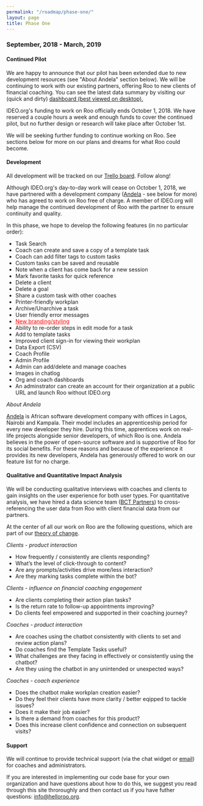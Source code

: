 ```yaml
---
permalink: "/roadmap/phase-one/"
layout: page
title: Phase One
---
```


<div class="row">
    <div class="col s12 l12">
        <h3>September, 2018 - March, 2019</h3>
        <h4>Continued Pilot</h4>
        <p>
            We are happy to announce that our pilot has been extended due to new development resources (see "About Andela" section below). We will be continuing to work with our existing partners, offering Roo to new clients of financial coaching. You can see the latest data summary by visiting our (quick and dirty) <a href="https://data.helloroo.org/" target="_blank">dashboard (best viewed on desktop).</a>
        </p>
        <p>
            IDEO.org's funding to work on Roo officially ends October 1, 2018. We have reserved a couple hours a week and enough funds to cover the continued pilot, but no further design or research will take place after October 1st. 
        </p>
        <p>
            We will be seeking further funding to continue working on Roo. See sections below for more on our plans and dreams for what Roo could become. 
        </p>
        <h4>Development</h4>
        <p>All development will be tracked on our <a href="https://trello.com/b/l0egw1yL/roo-development-public" target="_blank">Trello board</a>. Follow along!</p>
        <p>
            Although IDEO.org's day-to-day work will cease on October 1, 2018, we have partnered with a development company (<a href="https://andela.com/" target="_blank">Andela</a> - see below for more) who has agreed to work on Roo free of charge. A member of IDEO.org will help manage the continued development of Roo with the partner to ensure continuity and quality.
        </p>
        <p>
            In this phase, we hope to develop the following features (in no particular order):
            <ul>
                <li>Task Search</li>
                <li>Coach can create and save a copy of a template task</li>
                <li>Coach can add filter tags to custom tasks</li>
                <li>Custom tasks can be saved and reusable</li>
                <li>Note when a client has come back for a new session</li>
                <li>Mark favorite tasks for quick reference</li>
                <li>Delete a client</li>
                <li>Delete a goal</li>
                <li>Share a custom task with other coaches</li>
                <li>Printer-friendly workplan</li>
                <li>Archive/Unarchive a task</li>
                <li>User friendly error messages</li>
                <li><a href="link_to_zips_on_gmail" style="color: red" target="_blank">New branding/styling</a></li>
                <li>Ability to re-order steps in edit mode for a task</li>
                <li>Add to template tasks</li>
                <li>Improved client sign-in for viewing their workplan</li>
                <li>Data Export (CSV)</li>
                <li>Coach Profile</li>
                <li>Admin Profile</li>
                <li>Admin can add/delete and manage coaches</li>
                <li>Images in chatlog</li>
                <li>Org and coach dashboards</li>
                <li>An adminstrator can create an account for their organization at a public URL and launch Roo  without IDEO.org</li>
            </ul>
        </p>
        <p style="font-style: italic">
            About Andela
        </p>
        <p>
            <a href="https://andela.com/" target="_blank">Andela</a> is African software development company with offices in Lagos, Nairobi and Kampala. Their model includes an apprenticeship period for every new developer they hire. During this time, apprentices work on real-life projects alongside senior developers, of which Roo is one. Andela believes in the power of open-source software and is supportive of Roo for its social benefits. For these reasons and because of the experience it provides its new developers, Andela has generously offered to work on our feature list for no charge. 
        </p>
        <h4>Qualitative and Quantitative Impact Analysis</h4>
        <p>
           We will be conducting qualitative interviews with coaches and clients to gain insights on the user experience for both user types. For quantitative analysis, we have hired a data science team (<a href="https://www.bctpartners.com/" target="_blank">BCT Partners</a>) to cross-referencing the user data from Roo with client financial data from our partners.
        </p>
        <p>
           At the center of all our work on Roo are the following questions, which are part of our <a href="https://drive.google.com/file/d/1yPq2xLPYSEOrjSDAR8XxCby0sPlJCJow/view?usp=sharing" target="_blank">theory of change</a>. 
        </p>
        <p style="font-style:italic">Clients - product interaction</p>
        <ul>
            <li>How frequently / consistently are clients responding?</li>
            <li>What’s the level of click-through to content?</li>
            <li>Are any prompts/activities drive more/less interaction?</li>
            <li>Are they marking tasks complete within the bot?</li>
        </ul>
        <p style="font-style:italic">Clients - influence on financial coaching engagement</p>
        <ul>
            <li>Are clients completing their action plan tasks?</li>
            <li>Is the return rate to follow-up appointments improving?</li>
            <li>Do clients feel empowered and supported in their coaching journey?</li>
        </ul>
        <p style="font-style:italic">Coaches - product interaction</p>
        <ul>
            <li>Are coaches using the chatbot consistently with clients to set and review action plans?</li>
            <li>Do coaches find the Template Tasks useful?</li>
            <li>What challenges are they facing in effectively or consistently using the chatbot?</li>
            <li>Are they using the chatbot in any unintended or unexpected ways?</li>
        </ul>
        <p style="font-style:italic">Coaches - coach experience</p>
        <ul>
            <li>Does the chatbot make workplan creation easier?</li>
            <li>Do they feel their clients have more clarity / better eqipped to tackle issues?</li>
            <li>Does it make their job easier?</li>
            <li>Is there a demand from coaches for this product?</li>
            <li>Does this increase client confidence and connection on subsequent visits?</li>
        </ul>
        <h4>Support</h4>
        <p>
            We will continue to provide technical support (via the chat widget or <a href="mailto:support@zendesk.helloroo.org"> email</a>) for coaches and administrators.
        </p>
        <p>
            If you are interested in implementing our code base for your own organization and have questions about how to do this, we suggest you read through this site throroughly and then contact us if you have futher questions: <a href="mailto:info@helloroo.org">info@helloroo.org</a>.
        </p>
    </div>
</div>

